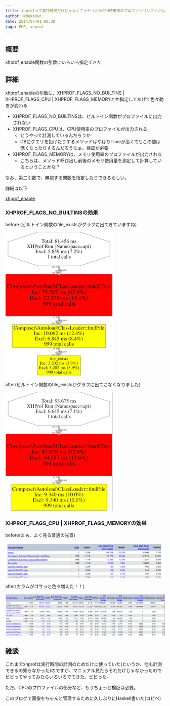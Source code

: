 ```yaml
---
title: xhprofって実行時間だけじゃなくてメモリとかCPU使用率のプロファイリングとかもしてくれるんだね知らなかった
author: @dekokun
date: 2014/07/01 00:28
tags: PHP, xhprof
---
```


## 概要

xhprof_enable関数の引数にいろいろ指定できた

## 詳細

xhprof_enableの引数に、XHPROF_FLAGS_NO_BUILTINS | XHPROF_FLAGS_CPU | XHPROF_FLAGS_MEMORYとか指定してあげて色々動きが変わる

* XHPROF_FLAGS_NO_BUILTINSは、ビルトイン関数がプロファイルに出力されない
* XHPROF_FLAGS_CPUは、CPU使用率のプロファイルが出力される
    * どうやって計測しているんだろうか
    * DBにクエリを投げたりするメソッドはやはりTimeが高くてもこの値は低くなったりするんだろうなぁ。検証が必要
* XHPROF_FLAGS_MEMORYは、メモリ使用率のプロファイルが出力される
    * こちらは、メソッド呼び出し前後のメモリ使用量を測定して計算しているということかな？

なお、第二引数で、無視する関数を指定したりできるらしい。

詳細は以下

[xhprof_enable](http://www.php.net/manual/ja/function.xhprof-enable.php)

### XHPROF_FLAGS_NO_BUILTINSの効果

before (ビルトイン関数のfile_existsがグラフに出てきていますね)

![XHPROF_FLAGS_NO_BUILTINS前](/img/2014-07-01-file_exists-before.png)

after(ビルトイン関数のfile_existsがグラフに出てこなくなりました)

![XHPROF_FLAGS_NO_BUILTINS後](/img/2014-07-01-file_exists-after.png)

### XHPROF_FLAGS_CPU | XHPROF_FLAGS_MEMORYの効果

before(まぁ、よく見る普通の光景)

![XHPROF_FLAGS_CPU | XHPROF_FLAGS_MEMORY前](/img/2014-07-01-memory-cpu-before.png)

after(カラムがゴサっと色々増えた！！)

![XHPROF_FLAGS_CPU | XHPROF_FLAGS_MEMORY後](/img/2014-07-01-memory-cpu-after.png)

## 雑談

これまでxhprofは実行時間の計測のためだけに使っていた(というか、他も計測できるの知らなかった)のですが、マニュアル見たらそれだけじゃなかったのでビビってやってみたらいろいろでてきた。ビビった。

ただ、CPUのプロファイルの部分など、もうちょっと検証は必要。

このブログで画像をちゃんと管理するために久しぶりにHaskell書いた(コピペ)
